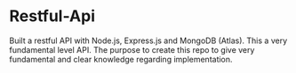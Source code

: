 # Restful-Api
Built a restful API with Node.js, Express.js and MongoDB (Atlas). This a very fundamental level API. The purpose to create this repo to give very fundamental and clear knowledge regarding implementation.
